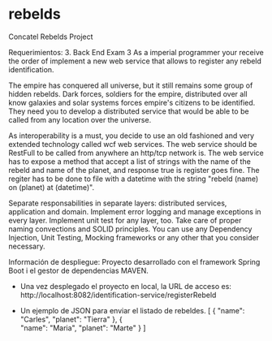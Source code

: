 # rebelds
Concatel Rebelds Project

Requerimientos:
3. Back End Exam 3
As a imperial programmer your receive the order of implement a new web service that allows to register any rebeld 
identification.

The empire has conquered all universe, but it still remains some group of hidden rebelds. Dark forces, soldiers for the empire,
distributed over all know galaxies and solar systems forces empire's citizens to be identified. They need you to develop a 
distributed service that would be able to be called from any location over the universe.

As interoperability is a must, you decide to use an old fashioned and very extended technology called wcf web services. 
The web service should be RestFull to be called from anywhere an http/tcp network is. The web service has to expose a method 
that accept a list of strings with the name of the rebeld and name of the planet, and response true is register goes fine. 
The regiter has to be done to file with a datetime with the string "rebeld (name) on (planet) at (datetime)".

Separate responsabilities in separate layers: distributed services, application and domain. Implement error logging and manage 
exceptions in every layer. Implement unit test for any layer, too. Take care of proper naming convections and SOLID principles.
You can use any Dependency Injection, Unit Testing, Mocking frameworks or any other that you consider necessary.

Información de despliegue:
Proyecto desarrollado con el framework Spring Boot i el gestor de dependencias MAVEN.
- Una vez desplegado el proyecto en local, la URL de acceso es:
    http://localhost:8082/identification-service/registerRebeld
    
- Un ejemplo de JSON para enviar el listado de rebeldes.
[
	{
        "name": "Carles",
        "planet": "Tierra"
    },
	{	
    	"name": "Maria",
		"planet": "Marte"
    }
]

